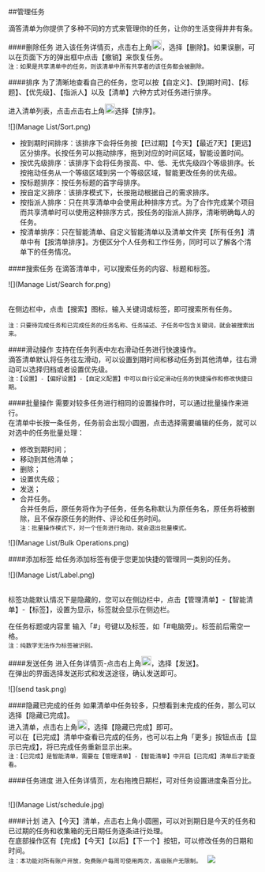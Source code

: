 ##管理任务

滴答清单为你提供了多种不同的方式来管理你的任务，让你的生活变得井井有条。

####删除任务
进入该任务详情页，点击右上角<img src="../images/images_android/image001.png" title="更多" width="20" />，选择【删除】。如果误删，可以在页面下方的弹出框中点击【撤销】来恢复任务。
<br>`注：如果是共享清单中的任务，则该清单中所有共享者的该任务都会被删除。`

####排序
为了清晰地查看自己的任务，您可以按【自定义】、【到期时间】、【标题】、【优先级】、【指派人】以及【清单】六种方式对任务进行排序。

进入清单列表，点击点击右上角<img src="../images/images_android/image001.png" title="更多" width="20" />选择【排序】。

![](Manage List/Sort.png)

* 按到期时间排序：该排序下会将任务按【已过期】【今天】【最近7天】【更远】区分排序。长按任务可以拖动排序，拖到对应的时间区域，智能设置时间。
* 按优先级排序：该排序下会将任务按高、中、低、无优先级四个等级排序。长按拖动任务从一个等级区域到另一个等级区域，智能更改任务的优先级。
* 按标题排序：按任务标题的首字母排序。
* 按自定义排序：该排序模式下，长按拖动根据自己的需求排序。
* 按指派人排序：只在共享清单中会使用此种排序方式。为了合作完成某个项目而共享清单时可以使用这种排序方式，按任务的指派人排序，清晰明确每人的任务。
* 按清单排序：只在智能清单、自定义智能清单以及清单文件夹【所有任务】清单中有【按清单排序】。方便区分个人任务和工作任务，同时可以了解各个清单下的任务情况。

####搜索任务
在滴答清单中，可以搜索任务的内容、标题和标签。

![](Manage List/Search for.png)

<br>在侧边栏中，点击【搜索】图标，输入关键词或标签，即可搜索所有任务。

`注：只要待完成任务和已完成任务的任务名称、任务描述、子任务中包含关键词，就会被搜索出来。`


####滑动操作
支持在任务列表中左右滑动任务进行快速操作。
<br >滴答清单默认将任务往左滑动，可以设置到期时间和移动任务到其他清单，往右滑动可以选择归档或者设置优先级。
<br>`注：【设置】-【偏好设置】-【自定义配置】中可以自行设定滑动任务的快捷操作和修改快捷日期。`

####批量操作
需要对较多任务进行相同的设置操作时，可以通过批量操作来进行。
<br>在清单中长按一条任务，任务前会出现小圆圈，点击选择需要编辑的任务，就可以对选中的任务批量处理：
* 修改到期时间；
* 移动到其他清单；
* 删除；
* 设置优先级；
* 发送；
* 合并任务。
<br>合并任务后，原任务将作为子任务，任务名称默认为原任务名，原任务将被删除，且不保存原任务的附件、评论和任务时间。
<br>`注：批量操作模式下，对一个任务进行拖动，就会退出批量模式。`

![](Manage List/Bulk Operations.png)

####添加标签
给任务添加标签有便于您更加快捷的管理同一类别的任务。

![](Manage List/Label.png)

<br>标签功能默认情况下是隐藏的，您可以在侧边栏中，点击【管理清单】-【智能清单】-【标签】，设置为显示，标签就会显示在侧边栏。

在任务标题或内容里 输入「#」号键以及标签，如「#电脑旁」。标签前后需空一格。
<br>`注：纯数字无法作为标签被识别。`

####发送任务
进入任务详情页-点击右上角<img src="../images/images_android/image001.png" title="更多" width="20" />，选择【发送】。
<br>在弹出的界面选择发送形式和发送途径，确认发送即可。

![](send task.png)

####隐藏已完成的任务
如果清单中任务较多，只想看到未完成的任务，那么可以选择【隐藏已完成】。
<br>进入清单，点击右上角<img src="../images/images_android/image001.png" title="更多" width="20" />，选择【隐藏已完成】即可。
<br> 可以在【已完成】清单中查看已完成的任务，也可以右上角「更多」按钮点击【显示已完成】，将已完成任务重新显示出来。
<br >`注：【已完成】是智能清单，需要在【管理清单】-【智能清单】中开启【已完成】清单后才能查看。`


####任务进度
进入任务详情页，左右拖拽日期栏，可对任务设置进度条百分比。

<br>![](Manage List/schedule.jpg)

####计划 
进入【今天】清单，点击右上角小圆圈，可以对到期日是今天的任务和已过期的任务和收集箱的无日期任务逐条进行处理。   
在底部操作区有【完成】【今天】【以后】【下一个】按钮，可以修改任务的日期和时间。
<br>`注：本功能对所有账户开放，免费账户每周可使用两次，高级账户无限制。 `
![](android-plan.jpg)